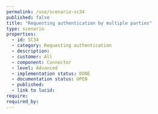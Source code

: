 ```yaml
---
permalink: /use/scenario-sc34
published: false
title: "Requesting authentication by multiple parties"
type: scenario
properties:
  - id: SC34
  - category: Requesting authentication
  - description:
  - customer: All
  - component: Connector
  - level: Advanced
  - implementation status: DONE
  - documentation status: OPEN
  - published:
  - link to lucid:
require:
required_by:
---
```

